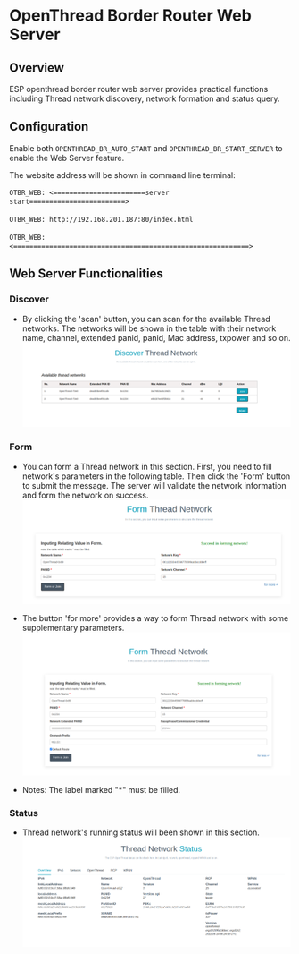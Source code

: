 # OpenThread Border Router Web Server

## Overview

ESP openthread border router web server provides practical functions including Thread network discovery, network formation and status query.

## Configuration

Enable both `OPENTHREAD_BR_AUTO_START` and `OPENTHREAD_BR_START_SERVER` to enable the Web Server feature.

The website address will be shown in command line terminal:
```
OTBR_WEB: <=======================server start========================>

OTBR_WEB: http://192.168.201.187:80/index.html

OTBR_WEB: <===========================================================>

```

## Web Server Functionalities

### Discover
- By clicking the 'scan' button, you can scan for the available Thread networks.
The networks will be shown in the table with their network name, channel, extended panid, panid, Mac address, txpower and so on.
![thread_br](../../docs/images/thread-border-router-discover.png)

### Form
- You can form a Thread network in this section. First, you need to fill network's parameters in the following table. Then click the 'Form' button to submit the message. The server will validate the network information and form the network on success.
![thread_br](../../docs/images/thread-border-router-form-less.png)
- The button 'for more' provides a way to form Thread network with some supplementary parameters.
![thread_br](../../docs/images/thread-border-router-form-more.png)

- Notes: The label marked "*" must be filled.

### Status
- Thread network's running status will been shown in this section.
![thread_br](../../docs/images/thread-border-router-status.png)
